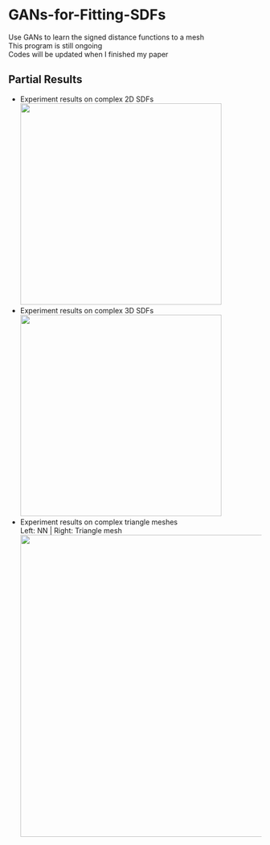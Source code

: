 # GANs-for-Fitting-SDFs
Use GANs to learn the signed distance functions to a mesh  
This program is still ongoing  
Codes will be updated when I finished my paper  

## Partial Results
* Experiment results on complex 2D SDFs  
  <img src="https://drive.google.com/uc?id=1En2tma6DtJwEwg8zJxDGYAP2w4oTmooy" width="400">    
* Experiment results on complex 3D SDFs  
  <img src="https://drive.google.com/uc?id=1aIreX3zh-Noe1puW-EYQBaXPqQ6Tp0HK" width="400"> 
* Experiment results on complex triangle meshes  
  Left: NN | Right: Triangle mesh  
  <img src="https://drive.google.com/uc?id=1LSH8YU8u4BhsP7nwusLd4_-RyIakGW6A" width="600"> 
